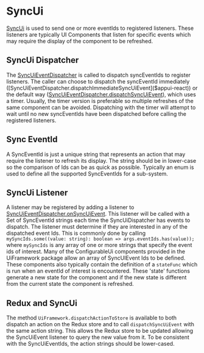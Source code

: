 # SyncUi

[SyncUi]($appui-react:SyncUi) is used to send one or more eventIds to registered listeners. These listeners are typically UI Components that listen for specific events which may require the display of the component to be refreshed.

## SyncUi Dispatcher

The [SyncUiEventDispatcher]($appui-react) is called to dispatch syncEventIds to register listeners. The caller can choose to dispatch the syncEventId immediately ([SyncUiEventDispatcher.dispatchImmediateSyncUiEvent]($appui-react)) or the default way ([SyncUiEventDispatcher.dispatchSyncUiEvent]($appui-react)), which uses a timer. Usually, the timer version is preferable so multiple refreshes of the same component can be avoided. Dispatching with the timer will attempt to wait until no new syncEventIds have been dispatched before calling the registered listeners.

## Sync EventId

A SyncEventId is just a unique string that represents an action that may require the listener to refresh its display. The string should be in lower-case so the comparison of Ids can be as quick as possible. Typically an enum is used to define all the supported SyncEventIds for a sub-system.

## SyncUi Listener

A listener may be registered by adding a listener to [SyncUiEventDispatcher.onSyncUiEvent]($appui-react). This listener will be called with a Set of SyncEventId strings each time the SyncUiDispatcher has events to dispatch. The listener must determine if they are interested in any of the dispatched event Ids. This is commonly done by calling `mySyncIds.some((value: string): boolean => args.eventIds.has(value));` where `mySyncIds` is any array of one or more strings that specify the event ids of interest. Many of the ConfigurableUi components provided in the UiFramework package allow an array of SyncUIEvent Ids to be defined. These components also typically contain the definition of a `stateFunc` which is run when an eventId of interest is encountered. These 'state' functions generate a new state for the component and if the new state is different from the current state the component is refreshed.

## Redux and SyncUi

The method `UiFramework.dispatchActionToStore` is available to both dispatch an action on the Redux store and to call `dispatchSyncUiEvent` with the same action string. This allows the Redux store to be updated allowing the SyncUiEvent listener to query the new value from it. To be consistent with the SyncUiEventIds, the action strings should be lower-cased.
